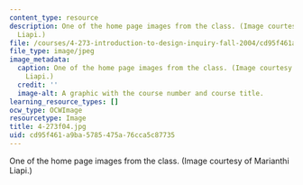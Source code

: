 ```yaml
---
content_type: resource
description: One of the home page images from the class. (Image courtesy of Marianthi
  Liapi.)
file: /courses/4-273-introduction-to-design-inquiry-fall-2004/cd95f461a9ba5785475a76cca5c87735_4-273f04.jpg
file_type: image/jpeg
image_metadata:
  caption: One of the home page images from the class. (Image courtesy of Marianthi
    Liapi.)
  credit: ''
  image-alt: A graphic with the course number and course title.
learning_resource_types: []
ocw_type: OCWImage
resourcetype: Image
title: 4-273f04.jpg
uid: cd95f461-a9ba-5785-475a-76cca5c87735
---
```

One of the home page images from the class. (Image courtesy of Marianthi Liapi.)

